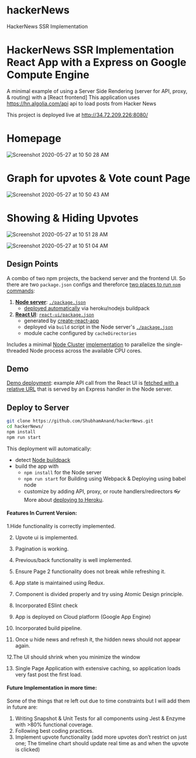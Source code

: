 # hackerNews
HackerNews SSR Implementation

# **HackerNews SSR Implementation** React App with a Express on Google Compute Engine

A minimal example of using a Server Side Rendering (server for API, proxy, & routing) with a [React frontend]
This application uses https://hn.algolia.com/api api to load posts from Hacker News

This project is deployed live at http://34.72.209.226:8080/

# Homepage
![Screenshot 2020-05-27 at 10 50 28 AM](https://user-images.githubusercontent.com/5261962/82980983-761cc180-a008-11ea-97c5-ea315efd042c.png)

# Graph for upvotes & Vote count Page
![Screenshot 2020-05-27 at 10 50 43 AM](https://user-images.githubusercontent.com/5261962/82980990-7a48df00-a008-11ea-852d-915011c6dbd5.png)

# Showing & Hiding Upvotes
 ![Screenshot 2020-05-27 at 10 51 28 AM](https://user-images.githubusercontent.com/5261962/82980991-7a48df00-a008-11ea-8822-e85db046df93.png)


![Screenshot 2020-05-27 at 10 51 04 AM](https://user-images.githubusercontent.com/5261962/82980994-7a48df00-a008-11ea-975b-84fb2a89db1f.png)


## Design Points

A combo of two npm projects, the backend server and the frontend UI. So there are two `package.json` configs and thereforce [two places to run `npm` commands](#user-content-local-development):

  1. [**Node server**](server/): [`./package.json`](package.json)
      * [deployed automatically](https://devcenter.heroku.com/categories/deployment) via heroku/nodejs buildpack
  2. [**React UI**](react-ui/): [`react-ui/package.json`](react-ui/package.json)
      * generated by [create-react-app](https://github.com/facebookincubator/create-react-app)
      * deployed via `build` script in the Node server's [`./package.json`](package.json)
      * module cache configured by `cacheDirectories`

Includes a minimal [Node Cluster](https://nodejs.org/docs/latest-v8.x/api/cluster.html) [implementation](server/index.js) to parallelize the single-threaded Node process across the available CPU cores.

## Demo

[Demo deployment](http://34.72.209.226:8080/): example API call from the React UI is [fetched with a relative URL](react-ui/src/App.js#L16) that is served by an Express handler in the Node server.


## Deploy to Server

```bash
git clone https://github.com/ShubhamAnand/hackerNews.git
cd hackerNews/
npm install
npm run start
```

This deployment will automatically:

  * detect [Node buildpack](https://elements.heroku.com/buildpacks/heroku/heroku-buildpack-nodejs)
  * build the app with
    * `npm install` for the Node server
    * `npm run start` for Building using Webpack & Deploying using babel node
    * customize by adding API, proxy, or route handlers/redirectors
👓 More about [deploying to Heroku](https://devcenter.heroku.com/categories/deployment).


#### Features In Current Version:

1.Hide functionality is correctly implemented.

2. Upvote ui is implemented. 

3. Pagination is working.

4. Previous/back functionality is well implemented.

5. Ensure Page 2 functionality does not break while refreshing it.

6. App state is maintained using Redux.

7. Component is divided properly and try using Atomic Design principle.

8. Incorporated ESlint check

9. App is deployed on Cloud platform (Google App Engine)

10. Incorporated build pipeline.

11. Once u hide news and refresh it, the hidden news should not appear again.

12.The UI should shrink when you minimize the window

13. Single Page Application with extensive caching, so application loads very fast post the first load.

#### Future Implementation in more time:

Some of the things that re left out due to time constraints but I will add them in future are:

1. Writing Snapshot & Unit Tests for all components using Jest & Enzyme with >80% functional coverage.
2. Following best coding practices.
3. Implement upvote functionality (add more upvotes don’t restrict on just one; The timeline chart should update real time as and when the upvote is clicked)


